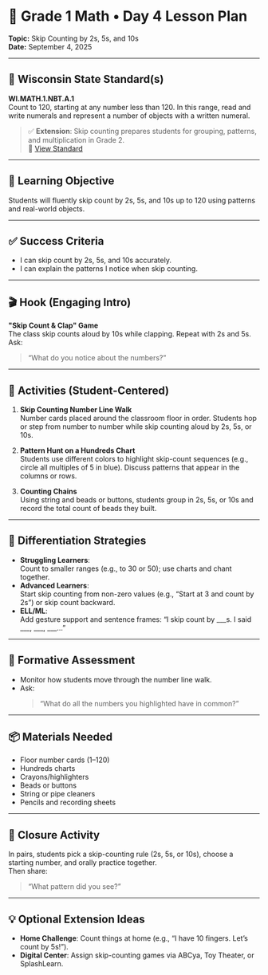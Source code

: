 
# 📘 Grade 1 Math • Day 4 Lesson Plan  
**Topic:** Skip Counting by 2s, 5s, and 10s  
**Date:** September 4, 2025  

---

## 🧩 Wisconsin State Standard(s)  
**WI.MATH.1.NBT.A.1**  
Count to 120, starting at any number less than 120. In this range, read and write numerals and represent a number of objects with a written numeral.

> ✅ **Extension**: Skip counting prepares students for grouping, patterns, and multiplication in Grade 2.  
🔗 [View Standard](https://dpi.wi.gov/sites/default/files/imce/standards/New%20pdfs/Math%20Standards%202020%20-%20Grade%201.pdf)

---

## 🎯 Learning Objective  
Students will fluently skip count by 2s, 5s, and 10s up to 120 using patterns and real-world objects.

---

## ✅ Success Criteria  
- I can skip count by 2s, 5s, and 10s accurately.  
- I can explain the patterns I notice when skip counting.

---

## 🎬 Hook (Engaging Intro)  
**"Skip Count & Clap" Game**  
The class skip counts aloud by 10s while clapping. Repeat with 2s and 5s. Ask:  
> “What do you notice about the numbers?”

---

## 🎲 Activities (Student-Centered)

1. **Skip Counting Number Line Walk**  
   Number cards placed around the classroom floor in order. Students hop or step from number to number while skip counting aloud by 2s, 5s, or 10s.

2. **Pattern Hunt on a Hundreds Chart**  
   Students use different colors to highlight skip-count sequences (e.g., circle all multiples of 5 in blue). Discuss patterns that appear in the columns or rows.

3. **Counting Chains**  
   Using string and beads or buttons, students group in 2s, 5s, or 10s and record the total count of beads they built.

---

## 🧩 Differentiation Strategies

- **Struggling Learners**:  
  Count to smaller ranges (e.g., to 30 or 50); use charts and chant together.  
- **Advanced Learners**:  
  Start skip counting from non-zero values (e.g., “Start at 3 and count by 2s”) or skip count backward.  
- **ELL/ML**:  
  Add gesture support and sentence frames: “I skip count by ___s. I said ___, ___, ___…”

---

## 📝 Formative Assessment  
- Monitor how students move through the number line walk.  
- Ask:  
  > “What do all the numbers you highlighted have in common?”

---

## 📦 Materials Needed  
- Floor number cards (1–120)  
- Hundreds charts  
- Crayons/highlighters  
- Beads or buttons  
- String or pipe cleaners  
- Pencils and recording sheets

---

## 🧠 Closure Activity  
In pairs, students pick a skip-counting rule (2s, 5s, or 10s), choose a starting number, and orally practice together.  
Then share:  
> “What pattern did you see?”

---

## 💡 Optional Extension Ideas  
- **Home Challenge**: Count things at home (e.g., “I have 10 fingers. Let’s count by 5s!”).  
- **Digital Center**: Assign skip-counting games via ABCya, Toy Theater, or SplashLearn.
